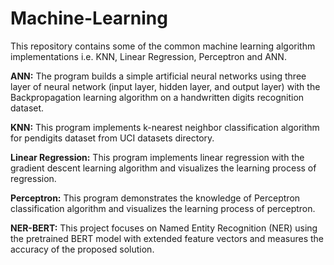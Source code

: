 # Machine-Learning
This repository contains some of the common machine learning algorithm implementations i.e. KNN, Linear Regression, Perceptron and ANN.

**ANN:** The program builds a simple artificial neural networks using three layer of neural network (input layer, hidden layer, and output layer) with the Backpropagation learning algorithm on a handwritten digits recognition dataset.

**KNN:** This program implements k-nearest neighbor classification algorithm for pendigits dataset from UCI datasets directory.

**Linear Regression:** This program implements linear regression with the gradient descent learning algorithm and visualizes the learning process of regression.

**Perceptron:** This program demonstrates the knowledge of Perceptron classification algorithm and visualizes the learning process of perceptron.

**NER-BERT:** This project focuses on Named Entity Recognition (NER) using the pretrained BERT model with extended feature vectors and measures the accuracy of the proposed solution.
